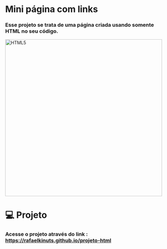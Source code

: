 # Mini página com links
### Esse projeto se trata de uma página criada usando somente <strong>HTML</strong> no seu código.

<img src="https://github.com/rafaelkinuts/projeto-html/assets/149911545/e02197fe-090b-427d-b1ae-990380b41c5a" width="500" alt="HTML5">


# 💻 Projeto
### Acesse o projeto através do link : https://rafaelkinuts.github.io/projeto-html
